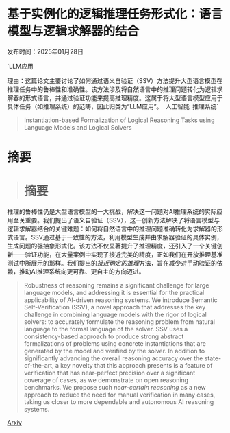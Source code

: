 # 基于实例化的逻辑推理任务形式化：语言模型与逻辑求解器的结合

发布时间：2025年01月28日

`LLM应用

理由：这篇论文主要讨论了如何通过语义自验证（SSV）方法提升大型语言模型在推理任务中的鲁棒性和准确性。该方法涉及将自然语言中的推理问题转化为逻辑求解器的形式语言，并通过验证功能来提高推理精度。这属于将大型语言模型应用于具体任务（如推理系统）的范畴，因此归类为“LLM应用”。` `人工智能` `推理系统`

> Instantiation-based Formalization of Logical Reasoning Tasks using Language Models and Logical Solvers

# 摘要

> # 摘要
推理的鲁棒性仍是大型语言模型的一大挑战，解决这一问题对AI推理系统的实际应用至关重要。我们提出了语义自验证（SSV），这一创新方法解决了将语言模型与逻辑求解器结合的关键难题：如何将自然语言中的推理问题准确转化为求解器的形式语言。SSV通过基于一致性的方法，利用模型生成并由求解器验证的具体实例，生成问题的强抽象形式化。该方法不仅显著提升了推理精度，还引入了一个关键创新——验证功能，在大量案例中实现了接近完美的精度，正如我们在开放推理基准测试中所展示的那样。我们提出的*接近确定的推理*方法，旨在减少对手动验证的依赖，推动AI推理系统向更可靠、更自主的方向迈进。

> Robustness of reasoning remains a significant challenge for large language models, and addressing it is essential for the practical applicability of AI-driven reasoning systems. We introduce Semantic Self-Verification (SSV), a novel approach that addresses the key challenge in combining language models with the rigor of logical solvers: to accurately formulate the reasoning problem from natural language to the formal language of the solver. SSV uses a consistency-based approach to produce strong abstract formalizations of problems using concrete instantiations that are generated by the model and verified by the solver. In addition to significantly advancing the overall reasoning accuracy over the state-of-the-art, a key novelty that this approach presents is a feature of verification that has near-perfect precision over a significant coverage of cases, as we demonstrate on open reasoning benchmarks. We propose such *near-certain reasoning* as a new approach to reduce the need for manual verification in many cases, taking us closer to more dependable and autonomous AI reasoning systems.

[Arxiv](https://arxiv.org/abs/2501.16961)